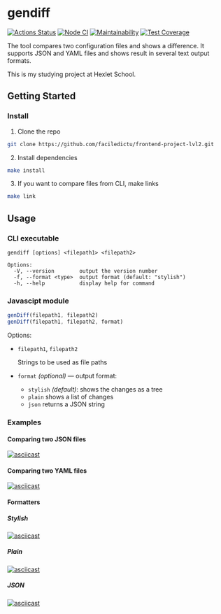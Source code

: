# gendiff

[![Actions Status](https://github.com/faciledictu/frontend-project-lvl2/workflows/hexlet-check/badge.svg)](https://github.com/faciledictu/frontend-project-lvl2/actions)
[![Node CI](https://github.com/faciledictu/frontend-project-lvl2/actions/workflows/nodejs.yml/badge.svg)](https://github.com/faciledictu/frontend-project-lvl2/actions/workflows/nodejs.yml)
[![Maintainability](https://api.codeclimate.com/v1/badges/4d7aaf8e60876fe02041/maintainability)](https://codeclimate.com/github/faciledictu/frontend-project-lvl2/maintainability)
[![Test Coverage](https://api.codeclimate.com/v1/badges/4d7aaf8e60876fe02041/test_coverage)](https://codeclimate.com/github/faciledictu/frontend-project-lvl2/test_coverage)

The tool compares two configuration files and shows a difference. It supports JSON and YAML files and shows result in several text output formats.

This is my studying project at Hexlet School.

## Getting Started

### Install

1. Clone the repo

```sh
git clone https://github.com/faciledictu/frontend-project-lvl2.git
```

2. Install dependencies

```sh
make install
```

3. If you want to compare files from CLI, make links

```sh
make link
```

## Usage

### CLI executable

```
gendiff [options] <filepath1> <filepath2>

Options:
  -V, --version        output the version number
  -f, --format <type>  output format (default: "stylish")
  -h, --help           display help for command
```

### Javascipt module

```javascript
genDiff(filepath1, filepath2)
genDiff(filepath1, filepath2, format)
```

Options:

- `filepath1`, `filepath2`

  Strings to be used as file paths

- `format` _(optional)_ — output format:
  - `stylish` _(default)_: shows the changes as a tree
  - `plain` shows a list of changes
  - `json` returns a JSON string

### Examples

#### Comparing two JSON files

[![asciicast](https://asciinema.org/a/MABjX1zeQHSBWrrfWDIkesxOq.svg)](https://asciinema.org/a/MABjX1zeQHSBWrrfWDIkesxOq)

#### Comparing two YAML files

[![asciicast](https://asciinema.org/a/uKizy1fzx3QhUGiwQ2fNBe27Q.svg)](https://asciinema.org/a/uKizy1fzx3QhUGiwQ2fNBe27Q)

#### Formatters

##### Stylish

[![asciicast](https://asciinema.org/a/oDWGFot1V9Il3pMiuUY7nCQOw.svg)](https://asciinema.org/a/oDWGFot1V9Il3pMiuUY7nCQOw)

##### Plain

[![asciicast](https://asciinema.org/a/rdM51w6JuZNU2fnaRCH5CGu4q.svg)](https://asciinema.org/a/rdM51w6JuZNU2fnaRCH5CGu4q)

##### JSON

[![asciicast](https://asciinema.org/a/EJsG0QwGEnxo7P3UHTcgVcBy7.svg)](https://asciinema.org/a/EJsG0QwGEnxo7P3UHTcgVcBy7)
